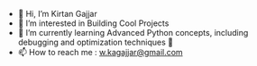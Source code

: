 - 👋 Hi, I’m Kirtan Gajjar
- 👀 I’m interested in Building Cool Projects
- 🌱 I’m currently learning Advanced Python concepts, including debugging and optimization techniques 🐍
- 📫 How to reach me : w.kagajjar@gmail.com

<!---
k-gajjar-365/k-gajjar-365 is a ✨ special ✨ repository because its `README.md` (this file) appears on your GitHub profile.
You can click the Preview link to take a look at your changes.
--->
